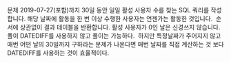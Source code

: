 문제
2019-07-27(포함)까지 30일 동안 일일 활성 사용자 수를 찾는 SQL 쿼리를 작성합니다. 해당 날짜에 활동을 한 번 이상 수행한 사용자는 언젠가는 활동한 것입니다.
​
순서에 상관없이 결과 테이블을 반환합니다.
​
활성 사용자가 0인 날은 신경쓰지 않습니다.
​
풀이
DATEDIFF를 사용하지 않고 풀이는 가능하다.
​
하지만 특정날짜가 주어지지 않고 매번 어떤 날의 30일까지 구하라는 문제가 나온다면 매번 날짜를 직접 계산하는 것 보다 DATEDIFF를 사용하는 것이 효율적이다.